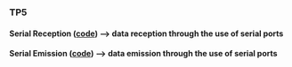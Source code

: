 ### TP5

#### Serial Reception ([code](Serial/Serie_Rec.a51)) --> data reception through the use of serial ports

#### Serial Emission ([code](Serial/Serie_Em.a51)) --> data emission through the use of serial ports

